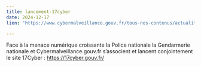 ```yaml
---
title: lancement-17cyber
date: 2024-12-17
lien: "https://www.cybermalveillance.gouv.fr/tous-nos-contenus/actualites/lancement-17cyber"

---
```


Face à la menace numérique croissante
la Police nationale
la Gendarmerie nationale et Cybermalveillance.gouv.fr s’associent et lancent conjointement le site 17Cyber : https://17cyber.gouv.fr/

